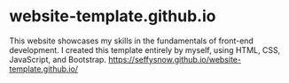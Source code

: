# website-template.github.io

This website showcases my skills in the fundamentals of front-end development. I created this template entirely by myself, using HTML, CSS, JavaScript, and Bootstrap.
https://seffysnow.github.io/website-template.github.io/

